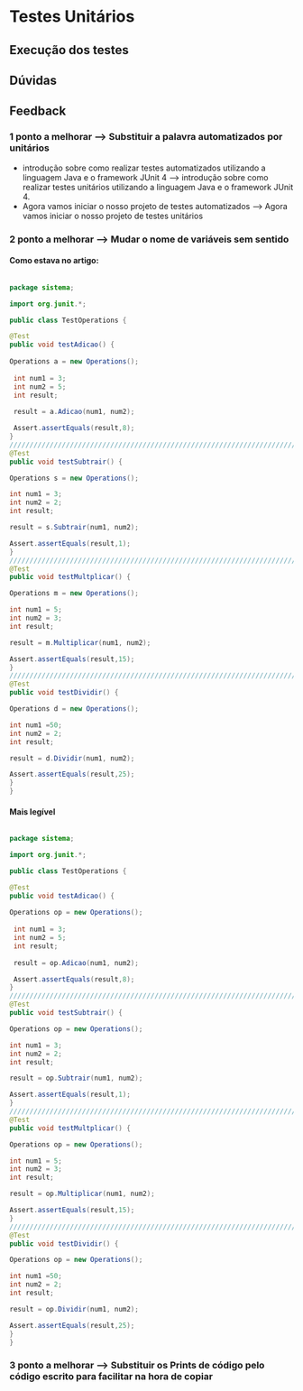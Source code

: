 # Testes Unitários


## Execução dos testes


## Dúvidas

## Feedback
### 1 ponto a melhorar --> Substituir a palavra automatizados por unitários
- introdução sobre como realizar testes automatizados utilizando a linguagem Java e o framework JUnit 4 --> introdução sobre como realizar testes unitários utilizando a linguagem Java e o framework JUnit 4.
- Agora vamos iniciar o nosso projeto de testes automatizados --> Agora vamos iniciar o nosso projeto de testes unitários

### 2 ponto a melhorar --> Mudar o nome de variáveis sem sentido 

#### Como estava no artigo:

```java

package sistema;

import org.junit.*; 

public class TestOperations {

@Test
public void testAdicao() {
 
Operations a = new Operations();
 
 int num1 = 3;
 int num2 = 5;
 int result; 
 
 result = a.Adicao(num1, num2);

 Assert.assertEquals(result,8); 
} 
///////////////////////////////////////////////////////////////////////////////
@Test
public void testSubtrair() {

Operations s = new Operations();

int num1 = 3;
int num2 = 2;
int result;

result = s.Subtrair(num1, num2);

Assert.assertEquals(result,1);
}
///////////////////////////////////////////////////////////////////////////////
@Test
public void testMultplicar() {

Operations m = new Operations();

int num1 = 5;
int num2 = 3;
int result;

result = m.Multiplicar(num1, num2);

Assert.assertEquals(result,15);
}
///////////////////////////////////////////////////////////////////////////////
@Test
public void testDividir() {

Operations d = new Operations();

int num1 =50;
int num2 = 2;
int result;

result = d.Dividir(num1, num2);

Assert.assertEquals(result,25);
}
}

```

#### Mais legível

```java

package sistema;

import org.junit.*; 

public class TestOperations {

@Test
public void testAdicao() {
 
Operations op = new Operations();
 
 int num1 = 3;
 int num2 = 5;
 int result; 
 
 result = op.Adicao(num1, num2);

 Assert.assertEquals(result,8); 
} 
///////////////////////////////////////////////////////////////////////////////
@Test
public void testSubtrair() {

Operations op = new Operations();

int num1 = 3;
int num2 = 2;
int result;

result = op.Subtrair(num1, num2);

Assert.assertEquals(result,1);
}
///////////////////////////////////////////////////////////////////////////////
@Test
public void testMultplicar() {

Operations op = new Operations();

int num1 = 5;
int num2 = 3;
int result;

result = op.Multiplicar(num1, num2);

Assert.assertEquals(result,15);
}
///////////////////////////////////////////////////////////////////////////////
@Test
public void testDividir() {

Operations op = new Operations();

int num1 =50;
int num2 = 2;
int result;

result = op.Dividir(num1, num2);

Assert.assertEquals(result,25);
}
}

```

### 3 ponto a melhorar --> Substituir os Prints de código pelo código escrito para facilitar na hora de copiar